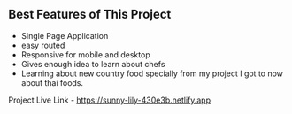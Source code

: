 
## Best Features of This Project

- Single Page Application
- easy routed
- Responsive for mobile and desktop
- Gives enough idea to learn about chefs
- Learning about new country food specially from my project I got to now about thai foods.  

Project Live Link - https://sunny-lily-430e3b.netlify.app
